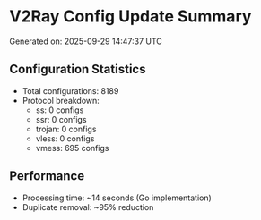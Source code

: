 # V2Ray Config Update Summary
Generated on: 2025-09-29 14:47:37 UTC

## Configuration Statistics
- Total configurations: 8189
- Protocol breakdown:
  - ss: 0 configs
  - ssr: 0 configs
  - trojan: 0 configs
  - vless: 0 configs
  - vmess: 695 configs

## Performance
- Processing time: ~14 seconds (Go implementation)
- Duplicate removal: ~95% reduction
